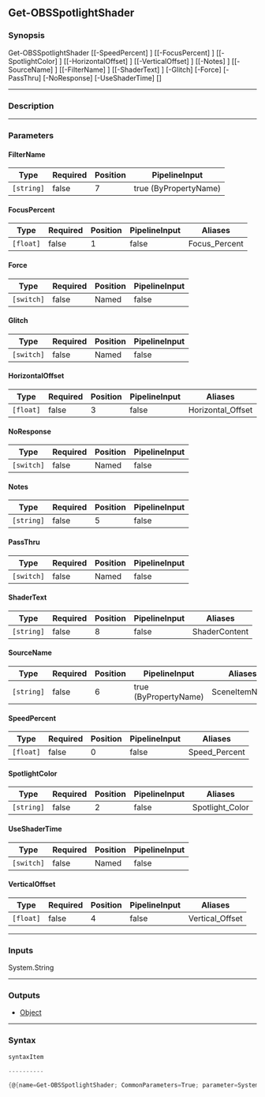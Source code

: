 Get-OBSSpotlightShader
----------------------

### Synopsis

Get-OBSSpotlightShader [[-SpeedPercent] <float>] [[-FocusPercent] <float>] [[-SpotlightColor] <string>] [[-HorizontalOffset] <float>] [[-VerticalOffset] <float>] [[-Notes] <string>] [[-SourceName] <string>] [[-FilterName] <string>] [[-ShaderText] <string>] [-Glitch] [-Force] [-PassThru] [-NoResponse] [-UseShaderTime] [<CommonParameters>]

---

### Description

---

### Parameters
#### **FilterName**

|Type      |Required|Position|PipelineInput        |
|----------|--------|--------|---------------------|
|`[string]`|false   |7       |true (ByPropertyName)|

#### **FocusPercent**

|Type     |Required|Position|PipelineInput|Aliases      |
|---------|--------|--------|-------------|-------------|
|`[float]`|false   |1       |false        |Focus_Percent|

#### **Force**

|Type      |Required|Position|PipelineInput|
|----------|--------|--------|-------------|
|`[switch]`|false   |Named   |false        |

#### **Glitch**

|Type      |Required|Position|PipelineInput|
|----------|--------|--------|-------------|
|`[switch]`|false   |Named   |false        |

#### **HorizontalOffset**

|Type     |Required|Position|PipelineInput|Aliases          |
|---------|--------|--------|-------------|-----------------|
|`[float]`|false   |3       |false        |Horizontal_Offset|

#### **NoResponse**

|Type      |Required|Position|PipelineInput|
|----------|--------|--------|-------------|
|`[switch]`|false   |Named   |false        |

#### **Notes**

|Type      |Required|Position|PipelineInput|
|----------|--------|--------|-------------|
|`[string]`|false   |5       |false        |

#### **PassThru**

|Type      |Required|Position|PipelineInput|
|----------|--------|--------|-------------|
|`[switch]`|false   |Named   |false        |

#### **ShaderText**

|Type      |Required|Position|PipelineInput|Aliases      |
|----------|--------|--------|-------------|-------------|
|`[string]`|false   |8       |false        |ShaderContent|

#### **SourceName**

|Type      |Required|Position|PipelineInput        |Aliases      |
|----------|--------|--------|---------------------|-------------|
|`[string]`|false   |6       |true (ByPropertyName)|SceneItemName|

#### **SpeedPercent**

|Type     |Required|Position|PipelineInput|Aliases      |
|---------|--------|--------|-------------|-------------|
|`[float]`|false   |0       |false        |Speed_Percent|

#### **SpotlightColor**

|Type      |Required|Position|PipelineInput|Aliases        |
|----------|--------|--------|-------------|---------------|
|`[string]`|false   |2       |false        |Spotlight_Color|

#### **UseShaderTime**

|Type      |Required|Position|PipelineInput|
|----------|--------|--------|-------------|
|`[switch]`|false   |Named   |false        |

#### **VerticalOffset**

|Type     |Required|Position|PipelineInput|Aliases        |
|---------|--------|--------|-------------|---------------|
|`[float]`|false   |4       |false        |Vertical_Offset|

---

### Inputs
System.String

---

### Outputs
* [Object](https://learn.microsoft.com/en-us/dotnet/api/System.Object)

---

### Syntax
```PowerShell
syntaxItem
```
```PowerShell
----------
```
```PowerShell
{@{name=Get-OBSSpotlightShader; CommonParameters=True; parameter=System.Object[]}}
```
